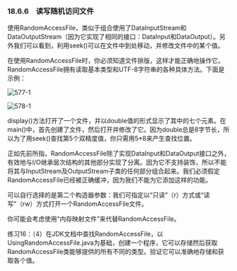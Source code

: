 ### 18.6.6　读写随机访问文件

使用RandomAccessFile，类似于组合使用了DataInputStream和DataOutputStream（因为它实现了相同的接口：DataInput和DataOutput）。另外我们可以看到，利用seek()可以在文件中到处移动，并修改文件中的某个值。

在使用RandomAccessFile时，你必须知道文件排版，这样才能正确地操作它。RandomAccessFile拥有读取基本类型和UTF-8字符串的各种具体方法。下面是示例：

![577-1](../Images/image03490.jpeg)

![578-1](../Images/image03491.jpeg)

display()方法打开了一个文件，并以double值的形式显示了其中的七个元素。在main()中，首先创建了文件，然后打开并修改了它。因为double总是8字节长，所以为了用seek()查找第5个双精度值，你只需用5*8来产生查找位置。

正如先前所指，RandomAccessFile除了实现DataInput和DataOutput接口之外，有效地与I/O继承层次结构的其他部分实现了分离。因为它不支持装饰，所以不能将其与InputStream及OutputStream子类的任何部分组合起来。我们必须假定RandomAccessFile已经被正确缓冲，因为我们不能为它添加这样的功能。

可以自行选择的是第二个构造器参数：我们可指定以“只读”（r）方式或“读写”（rw）方式打开一个RandomAccessFile文件。

你可能会考虑使用“内存映射文件”来代替RandomAccessFile。

练习16：（4）在JDK文档中查找RandomAccessFile，以UsingRandomAccessFile.java为基础，创建一个程序，它可以存储然后获取RandomAccessFile类能够提供的所有不同的类型。验证它可以准确地存储和获取各个值。